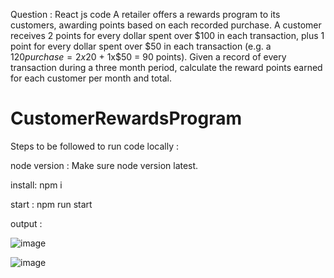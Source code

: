 Question : React js code A retailer offers a rewards program to its customers, awarding points based on each recorded purchase. A customer receives 2 points for every dollar spent over $100 in each transaction, plus 1 point for every dollar spent over $50 in each transaction (e.g. a $120 purchase = 2x$20 + 1x$50 = 90 points). Given a record of every transaction during a three month period, calculate the reward points earned for each customer per month and total.

# CustomerRewardsProgram
Steps to be followed to run code locally :

node version : Make sure node version latest. 

install: npm i

start : npm run start

output : 

![image](https://user-images.githubusercontent.com/48533686/137438844-feaee91a-732b-4b88-8f05-5c53d31c616b.png)


![image](https://user-images.githubusercontent.com/48533686/137438878-326bfa27-eb6f-4713-81f6-e5762af3a2ff.png)


